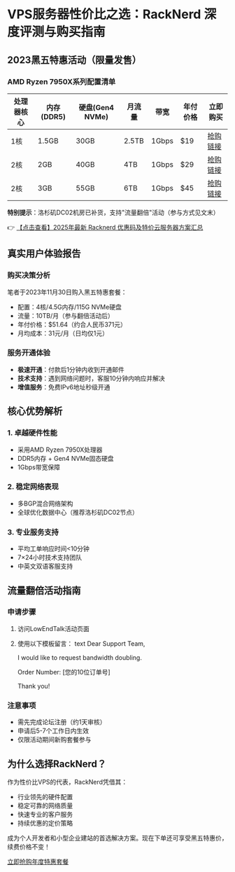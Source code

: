 # VPS服务器性价比之选：RackNerd 深度评测与购买指南

## 2023黑五特惠活动（限量发售）

### AMD Ryzen 7950X系列配置清单

| 处理器核心 | 内存(DDR5) | 硬盘(Gen4 NVMe) | 月流量 | 带宽 | 年付价格 | 立即购买 |
|------------|------------|-----------------|--------|------|----------|----------|
| 1核        | 1.5GB      | 30GB            | 2.5TB  | 1Gbps| $19      | [抢购链接](https://bit.ly/Rack_Nerd) |
| 2核        | 2GB        | 40GB            | 4TB    | 1Gbps| $29      | [抢购链接](https://bit.ly/Rack_Nerd) |
| 2核        | 3GB        | 55GB            | 6TB    | 1Gbps| $45      | [抢购链接](https://bit.ly/Rack_Nerd) |

**特别提示**：洛杉矶DC02机房已补货，支持"流量翻倍"活动（参与方式见文末）

👉 [【点击查看】2025年最新 Racknerd 优惠码及特价云服务器方案汇总](https://bit.ly/Rack_Nerd)

## 真实用户体验报告

### 购买决策分析
笔者于2023年11月30日购入黑五特惠套餐：
- 配置：4核/4.5G内存/115G NVMe硬盘
- 流量：10TB/月（参与翻倍活动后）
- 年付价格：$51.64（约合人民币371元）
- 月均成本：31元/月（日均仅1元）

### 服务开通体验
- **极速开通**：付款后1分钟内收到开通邮件
- **技术支持**：遇到网络问题时，客服10分钟内响应并解决
- **增值服务**：免费IPv6地址秒级开通

## 核心优势解析

### 1. 卓越硬件性能
- 采用AMD Ryzen 7950X处理器
- DDR5内存 + Gen4 NVMe固态硬盘
- 1Gbps带宽保障

### 2. 稳定网络表现
- 多BGP混合网络架构
- 全球优化数据中心（推荐洛杉矶DC02节点）

### 3. 专业服务支持
- 平均工单响应时间<10分钟
- 7×24小时技术支持团队
- 中英文双语客服支持

## 流量翻倍活动指南

### 申请步骤
1. 访问LowEndTalk活动页面
2. 使用以下模板留言：
   text
   Dear Support Team,
   
   I would like to request bandwidth doubling.
   
   Order Number: [您的10位订单号]
   
   Thank you!
   

### 注意事项
- 需先完成论坛注册（约1天审核）
- 申请后5-7个工作日内生效
- 仅限活动期间新购套餐参与

## 为什么选择RackNerd？
作为性价比VPS的代表，RackNerd凭借其：
- 行业领先的硬件配置
- 稳定可靠的网络质量
- 快速专业的客户服务
- 持续优惠的定价策略

成为个人开发者和小型企业建站的首选解决方案。现在下单还可享受黑五特惠价，续费价格不变！

[立即抢购年度特惠套餐](https://bit.ly/Rack_Nerd)